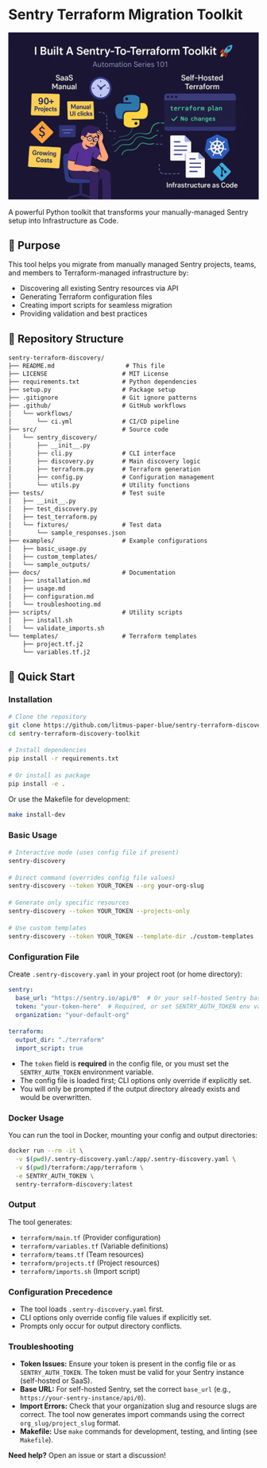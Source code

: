 # Sentry Terraform Migration Toolkit

![Image](article-img.jpeg)

A powerful Python toolkit that transforms your manually-managed Sentry setup into Infrastructure as Code.

## 🎯 Purpose

This tool helps you migrate from manually managed Sentry projects, teams, and members to Terraform-managed infrastructure by:

- Discovering all existing Sentry resources via API
- Generating Terraform configuration files
- Creating import scripts for seamless migration
- Providing validation and best practices

## 📁 Repository Structure

```
sentry-terraform-discovery/
├── README.md                    # This file
├── LICENSE                     # MIT License
├── requirements.txt            # Python dependencies
├── setup.py                    # Package setup
├── .gitignore                  # Git ignore patterns
├── .github/                    # GitHub workflows
│   └── workflows/
│       └── ci.yml              # CI/CD pipeline
├── src/                        # Source code
│   └── sentry_discovery/
│       ├── __init__.py
│       ├── cli.py              # CLI interface
│       ├── discovery.py        # Main discovery logic
│       ├── terraform.py        # Terraform generation
│       ├── config.py           # Configuration management
│       └── utils.py            # Utility functions
├── tests/                      # Test suite
│   ├── __init__.py
│   ├── test_discovery.py
│   ├── test_terraform.py
│   └── fixtures/               # Test data
│       └── sample_responses.json
├── examples/                   # Example configurations
│   ├── basic_usage.py
│   ├── custom_templates/
│   └── sample_outputs/
├── docs/                       # Documentation
│   ├── installation.md
│   ├── usage.md
│   ├── configuration.md
│   └── troubleshooting.md
├── scripts/                    # Utility scripts
│   ├── install.sh
│   └── validate_imports.sh
└── templates/                  # Terraform templates
    ├── project.tf.j2
    └── variables.tf.j2
```

## 🚀 Quick Start

### Installation

```bash
# Clone the repository
git clone https://github.com/litmus-paper-blue/sentry-terraform-discovery-toolkit.git
cd sentry-terraform-discovery-toolkit

# Install dependencies
pip install -r requirements.txt

# Or install as package
pip install -e .
```

Or use the Makefile for development:

```bash
make install-dev
```

### Basic Usage

```bash
# Interactive mode (uses config file if present)
sentry-discovery

# Direct command (overrides config file values)
sentry-discovery --token YOUR_TOKEN --org your-org-slug

# Generate only specific resources
sentry-discovery --token YOUR_TOKEN --projects-only

# Use custom templates
sentry-discovery --token YOUR_TOKEN --template-dir ./custom-templates
```

### Configuration File

Create `.sentry-discovery.yaml` in your project root (or home directory):

```yaml
sentry:
  base_url: "https://sentry.io/api/0"  # Or your self-hosted Sentry base URL
  token: "your-token-here"  # Required, or set SENTRY_AUTH_TOKEN env var
  organization: "your-default-org"

terraform:
  output_dir: "./terraform"
  import_script: true
```

- The `token` field is **required** in the config file, or you must set the `SENTRY_AUTH_TOKEN` environment variable.
- The config file is loaded first; CLI options only override if explicitly set.
- You will only be prompted if the output directory already exists and would be overwritten.

### Docker Usage

You can run the tool in Docker, mounting your config and output directories:

```bash
docker run --rm -it \
  -v $(pwd)/.sentry-discovery.yaml:/app/.sentry-discovery.yaml \
  -v $(pwd)/terraform:/app/terraform \
  -e SENTRY_AUTH_TOKEN \
  sentry-terraform-discovery:latest
```

### Output

The tool generates:
- `terraform/main.tf`          (Provider configuration)
- `terraform/variables.tf`     (Variable definitions)
- `terraform/teams.tf`         (Team resources)
- `terraform/projects.tf`      (Project resources)
- `terraform/imports.sh`       (Import script)

### Configuration Precedence

- The tool loads `.sentry-discovery.yaml` first.
- CLI options only override config file values if explicitly set.
- Prompts only occur for output directory conflicts.

### Troubleshooting

- **Token Issues:** Ensure your token is present in the config file or as `SENTRY_AUTH_TOKEN`. The token must be valid for your Sentry instance (self-hosted or SaaS).
- **Base URL:** For self-hosted Sentry, set the correct `base_url` (e.g., `https://your-sentry-instance/api/0`).
- **Import Errors:** Check that your organization slug and resource slugs are correct. The tool now generates import commands using the correct `org_slug/project_slug` format.
- **Makefile:** Use `make` commands for development, testing, and linting (see `Makefile`).

**Need help?** Open an issue or start a discussion!